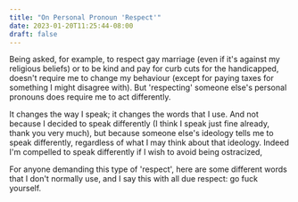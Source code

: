 ```yaml
---
title: "On Personal Pronoun 'Respect'"
date: 2023-01-20T11:25:44-08:00
draft: false
---
```


Being asked, for example, to respect gay marriage (even if it's
against my religious beliefs) or to be kind and pay for curb cuts for
the handicapped, doesn't require me to change my behaviour (except
for paying taxes for something I might disagree with). But
'respecting' someone else's personal pronouns does require me to act
differently.

It changes the way I speak; it changes the words that I use. And not
because I decided to speak differently (I think I speak just fine
already, thank you very much), but because someone else's ideology
tells me to speak differently, regardless of what I may think about
that ideology. Indeed I'm compelled to speak differently if I wish to
avoid being ostracized,

For anyone demanding this type of 'respect', here are some different
words that I don't normally use, and I say this with all due respect:
go fuck yourself.
